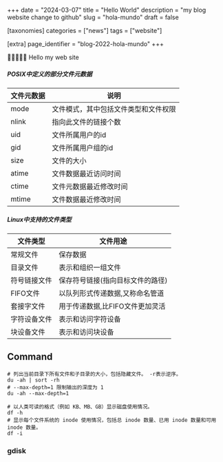 +++
date = "2024-03-07" 
title = "Hello World" 
description = "my blog website change to github" 
slug = "hola-mundo" 
draft = false

[taxonomies] 
  categories = ["news"] 
  tags = ["website"]

[extra] 
  page_identifier = "blog-2022-hola-mundo"
+++

🎉🎉🎉🎉🎉 Hello my web site

##### POSIX中定义的部分文件元数据

| 文件元数据 | 说明                                 |
| ---------- | ------------------------------------ |
| mode       | 文件模式，其中包括文件类型和文件权限 |
| nlink      | 指向此文件的链接个数                 |
| uid        | 文件所属用户的id                     |
| gid        | 文件所属用户组的id                   |
| size       | 文件的大小                           |
| atime      | 文件数据最近访问时间                 |
| ctime      | 文件元数据最近修改时间               |
| mtime      | 文件数据最近修改时间                 |

##### Linux中支持的文件类型

| 文件类型     | 文件用途                         |
| ------------ | -------------------------------- |
| 常规文件     | 保存数据                         |
| 目录文件     | 表示和组织一组文件               |
| 符号链接文件 | 保存符号链接(指向目标文件的路径) |
| FIFO文件     | 以队列形式传递数据,又称命名管道  |
| 套接字文件   | 用于传递数据,比FIFO文件更加灵活  |
| 字符设备文件 | 表示和访问字符设备               |
| 块设备文件   | 表示和访问块设备                 |


## Command

```shell
# 列出当前目录下所有文件和子目录的大小，包括隐藏文件。 -r表示逆序。
du -ah | sort -rh
# --max-depth=1 限制输出的深度为 1
du -ah --max-depth=1

# 以人类可读的格式（例如 KB、MB、GB）显示磁盘使用情况。
df -h
# 显示每个文件系统的 inode 使用情况，包括总 inode 数量、已用 inode 数量和可用 inode 数量。
df -i
```

### gdisk